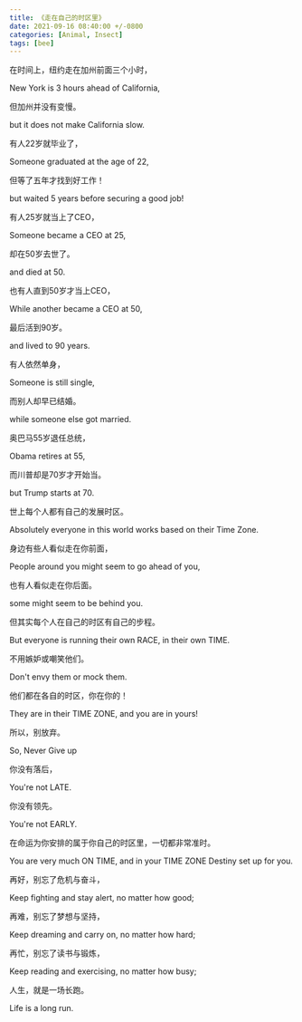 ```yaml
---
title: 《走在自己的时区里》
date: 2021-09-16 08:40:00 +/-0800
categories: [Animal, Insect]
tags: [bee]
---
```


在时间上，纽约走在加州前面三个小时，

New York is 3 hours ahead of California,

但加州并没有变慢。

but it does not make California slow.

有人22岁就毕业了，

Someone graduated at the age of 22,

但等了五年才找到好工作！

but waited 5 years before securing a good job!

有人25岁就当上了CEO，

Someone became a CEO at 25,

却在50岁去世了。

and died at 50.

也有人直到50岁才当上CEO，

While another became a CEO at 50,

最后活到90岁。

and lived to 90 years.

有人依然单身，

Someone is still single,

而别人却早已结婚。

while someone else got married.

奥巴马55岁退任总统，

Obama retires at 55,

而川普却是70岁才开始当。

but Trump starts at 70.

世上每个人都有自己的发展时区。

Absolutely everyone in this world works based on their Time Zone.

身边有些人看似走在你前面，

People around you might seem to go ahead of you,

也有人看似走在你后面。

some might seem to be behind you.

但其实每个人在自己的时区有自己的步程。

But everyone is running their own RACE, in their own TIME.

不用嫉妒或嘲笑他们。

Don't envy them or mock them.

他们都在各自的时区，你在你的！

They are in their TIME ZONE, and you are in yours!

所以，别放弃。

So, Never Give up

你没有落后，

You're not LATE.

你没有领先。

You're not EARLY.

在命运为你安排的属于你自己的时区里，一切都非常准时。

You are very much ON TIME, and in your TIME ZONE Destiny set up for you.

再好，别忘了危机与奋斗，

Keep fighting and stay alert, no matter how good;

再难，别忘了梦想与坚持，

Keep dreaming and carry on, no matter how hard;

再忙，别忘了读书与锻炼，

Keep reading and exercising, no matter how busy;

人生，就是一场长跑。

Life is a long run.